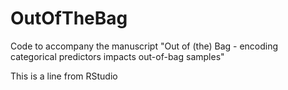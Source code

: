 # OutOfTheBag
Code to accompany the manuscript "Out of (the) Bag - encoding categorical predictors impacts out-of-bag samples"

This is a line from RStudio